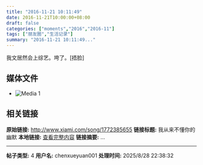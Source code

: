 ```yaml
---
title: "2016-11-21 10:11:49"
date: 2016-11-21T10:00:00+08:00
draft: false
categories: ["moments","2016","2016-11"]
tags: ["朋友圈","生活记录"]
summary: "2016-11-21 10:11:49..."
---
```


我文居然会上综艺。垮了。[捂脸]

## 媒体文件

- ![Media 1](/Moments/photos/2016-11-21/201611211011490.jpg)

## 相关链接

**原始链接:** http://www.xiami.com/song/1772385655
**链接标题:** 我从来不懂你的幽默
**本地链接:** [查看完整内容](/link_content/2016/11/2016-11-21/link_content/)
**链接摘要:** ...

---

**帖子类型:** 4
**用户名:** chenxueyuan001
**处理时间:** 2025/8/28 22:38:32